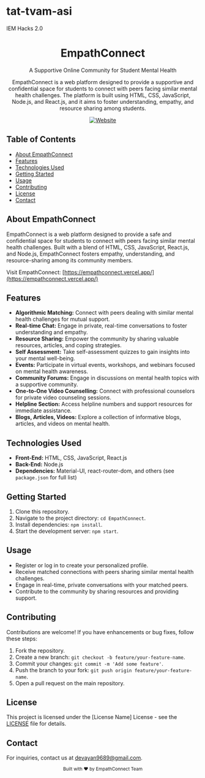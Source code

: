
# tat-tvam-asi
IEM Hacks 2.0

<!-- Title and Badges -->
<div align="center">
  <h1>EmpathConnect</h1>
  <p>
    A Supportive Online Community for Student Mental Health
  </p>
  <p>
    EmpathConnect is a web platform designed to provide a supportive and confidential space for students to connect with peers facing similar mental health challenges. The platform is built using HTML, CSS, JavaScript, Node.js, and React.js, and it aims to foster understanding, empathy, and resource sharing among students.
  </p>
  <p>
    <a href="https://empathconnect.vercel.app/">
      <img alt="Website" src="https://img.shields.io/website?url=https%3A%2F%2Fempathconnect.vercel.app%2F">
    </a>
<!--     <img alt="GitHub last commit" src="https://img.shields.io/github/last-commit/yourusername/empathconnect">
    <img alt="GitHub stars" src="https://img.shields.io/github/stars/yourusername/empathconnect">
    <img alt="GitHub forks" src="https://img.shields.io/github/forks/yourusername/empathconnect"> -->
  </p>
</div>

<!-- Table of Contents -->
## Table of Contents
- [About EmpathConnect](#about-empathconnect)
- [Features](#features)
- [Technologies Used](#technologies-used)
- [Getting Started](#getting-started)
- [Usage](#usage)
- [Contributing](#contributing)
- [License](#license)
- [Contact](#contact)

<!-- About EmpathConnect -->
## About EmpathConnect

EmpathConnect is a web platform designed to provide a safe and confidential space for students to connect with peers facing similar mental health challenges. Built with a blend of HTML, CSS, JavaScript, React.js, and Node.js, EmpathConnect fosters empathy, understanding, and resource-sharing among its community members.

Visit EmpathConnect: [https://empathconnect.vercel.app/](https://empathconnect.vercel.app/)

<!-- Features -->
## Features

- **Algorithmic Matching:** Connect with peers dealing with similar mental health challenges for mutual support.
- **Real-time Chat:** Engage in private, real-time conversations to foster understanding and empathy.
- **Resource Sharing:** Empower the community by sharing valuable resources, articles, and coping strategies.
- **Self Assessment:** Take self-assessment quizzes to gain insights into your mental well-being.
- **Events:** Participate in virtual events, workshops, and webinars focused on mental health awareness.
- **Community Forums:** Engage in discussions on mental health topics with a supportive community.
- **One-to-One Video Counselling:** Connect with professional counselors for private video counseling sessions.
- **Helpline Section:** Access helpline numbers and support resources for immediate assistance.
- **Blogs, Articles, Videos:** Explore a collection of informative blogs, articles, and videos on mental health.

<!-- Technologies Used -->
## Technologies Used

- **Front-End:** HTML, CSS, JavaScript, React.js
- **Back-End:** Node.js
- **Dependencies:** Material-UI, react-router-dom, and others (see `package.json` for full list)

<!-- Getting Started -->
## Getting Started

1. Clone this repository.
2. Navigate to the project directory: `cd EmpathConnect`.
3. Install dependencies: `npm install`.
4. Start the development server: `npm start`.

<!-- Usage -->
## Usage

- Register or log in to create your personalized profile.
- Receive matched connections with peers sharing similar mental health challenges.
- Engage in real-time, private conversations with your matched peers.
- Contribute to the community by sharing resources and providing support.

<!-- Contributing -->
## Contributing

Contributions are welcome! If you have enhancements or bug fixes, follow these steps:
1. Fork the repository.
2. Create a new branch: `git checkout -b feature/your-feature-name`.
3. Commit your changes: `git commit -m 'Add some feature'`.
4. Push the branch to your fork: `git push origin feature/your-feature-name`.
5. Open a pull request on the main repository.

<!-- License -->
## License

This project is licensed under the [License Name] License - see the [LICENSE](LICENSE) file for details.

<!-- Contact -->
## Contact

For inquiries, contact us at [devayan9689@gmail.com](mailto:devayan9689@gmail.com).

<div align="center">
  <sub>Built with ❤︎ by EmpathConnect Team</sub>
</div>

